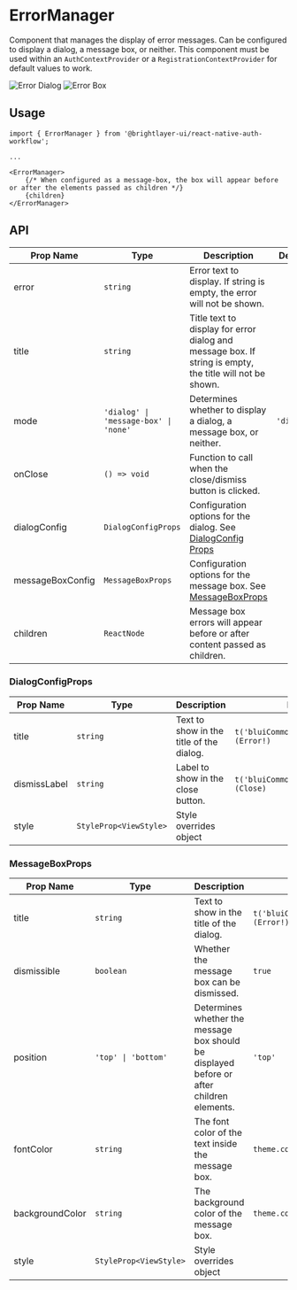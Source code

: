 # ErrorManager

Component that manages the display of error messages. Can be configured to display a dialog, a message box, or neither. This component must be used within an `AuthContextProvider` or a `RegistrationContextProvider` for default values to work.

![Error Dialog](../../media/error-dialog.png)
![Error Box](../../media/error-box.png)

## Usage
```tsx
import { ErrorManager } from '@brightlayer-ui/react-native-auth-workflow';

...

<ErrorManager>
    {/* When configured as a message-box, the box will appear before or after the elements passed as children */}
    {children} 
</ErrorManager>
```

## API

| Prop Name | Type | Description | Default |
|---|---|---|---|
| error | `string` | Error text to display. If string is empty, the error will not be shown. |  |
| title | `string` | Title text to display for error dialog and message box. If string is empty, the title will not be shown. | |
| mode | `'dialog' \| 'message-box' \| 'none'` | Determines whether to display a dialog, a message box, or neither. | `'dialog'` |
| onClose | `() => void` | Function to call when the close/dismiss button is clicked. |  |
| dialogConfig | `DialogConfigProps` | Configuration options for the dialog. See [DialogConfig Props](#dialogconfigprops) |  |
| messageBoxConfig | `MessageBoxProps` | Configuration options for the message box. See [MessageBoxProps](#messageboxprops) |  |
| children | `ReactNode` | Message box errors will appear before or after content passed as children. |  |

### DialogConfigProps

| Prop Name | Type | Description | Default |
|---|---|---|---|
| title | `string` | Text to show in the title of the dialog. | `t('bluiCommon:MESSAGES.ERROR') (Error!)` |
| dismissLabel | `string` | Label to show in the close button. | `t('bluiCommon:ACTIONS.CLOSE') (Close)` |
| style | `StyleProp<ViewStyle>` | Style overrides object |  |

### MessageBoxProps

| Prop Name | Type | Description | Default |
|---|---|---|---|
| title | `string` | Text to show in the title of the dialog. | `t('bluiCommon:MESSAGES.ERROR') (Error!)` |
| dismissible | `boolean` | Whether the message box can be dismissed. | `true` |
| position | `'top' \| 'bottom'` | Determines whether the message box should be displayed before or after children elements. | `'top'` |
| fontColor | `string` | The font color of the text inside the message box. | `theme.colors.error` |
| backgroundColor | `string` | The background color of the message box. | `theme.colors.onError` |
| style | `StyleProp<ViewStyle>` | Style overrides object |  |
